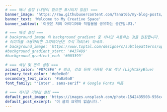 ```yaml
---
# === 배너 설정 (내용이 없으면 표시되지 않음) ===
banner_image: 'https://raw.githubusercontent.com/Tanat05/my-blog-posts/main/images/main_banner.png'
banner_text: 'Welcome to My Creative Space'
banner_subtext: '이곳은 저의 아이디어와 작업물을 공유하는 공간입니다.'

# === 배경 설정 ===
# background_image 와 background_gradient 중 하나만 사용하는 것을 권장합니다.
# 이미지를 사용하려면 그라데이션은 주석 처리(#) 하세요.
# background_image: 'https://www.toptal.com/designers/subtlepatterns/uploads/double-bubble-outline.png'
#background_gradient_start: '#4374D9'
#background_gradient_end: '#003399'

# === 색상 및 폰트 설정 ===
accent_color: '#87CEFA' # 링크, 강조 등에 사용될 주요 색상 (LightSkyBlue)
primary_text_color: '#e0e0e0'
secondary_text_color: '#a0a0a0'
font_family: "'Inter', sans-serif" # Google Fonts 이름

# === 게시글 기본값 설정 ===
default_post_image: 'https://images.unsplash.com/photo-1542435503-956c469947f6?q=80&w=1374'
default_post_excerpt: '이 글의 요약이 없습니다.'
---
```


